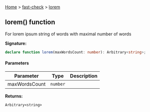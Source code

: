 [Home](/) &gt; [fast-check](../fast-check.md) &gt; [lorem](lorem_2.md)

## lorem() function

For lorem ipsum string of words with maximal number of words

<b>Signature:</b>

```typescript
declare function lorem(maxWordsCount: number): Arbitrary<string>;
```

#### Parameters

|  Parameter | Type | Description |
|  --- | --- | --- |
|  maxWordsCount | <code>number</code> |  |

<b>Returns:</b>

`Arbitrary<string>`

